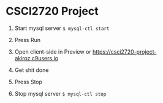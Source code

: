 # CSCI2720 Project

1. Start mysql server `$ mysql-ctl start`
2. Press Run
3. Open client-side in Preview or https://csci2720-project-akiroz.c9users.io

4. Get shit done

5. Press Stop
6. Stop mysql server `$ mysql-ctl stop`